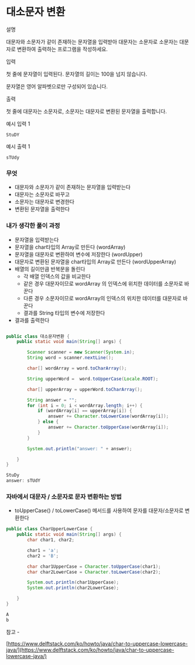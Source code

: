 # 대소문자 변환

설명

대문자와 소문자가 같이 존재하는 문자열을 입력받아 대문자는 소문자로 소문자는 대문자로 변환하여 출력하는 프로그램을 작성하세요.

입력

첫 줄에 문자열이 입력된다. 문자열의 길이는 100을 넘지 않습니다.

문자열은 영어 알파벳으로만 구성되어 있습니다.

출력

첫 줄에 대문자는 소문자로, 소문자는 대문자로 변환된 문자열을 출력합니다.

예시 입력 1

```
StuDY

```

예시 출력 1

```
sTUdy
```

### 무엇

- 대문자와 소문자가 같이 존재하는 문자열을 입력받는다
- 대문자는 소문자로 바꾸고
- 소문자는 대문자로 변경한다
- 변환된 문자열을 출력한다

### 내가 생각한 풀이 과정

- 문자열을 입력받는다
- 문자열을 char타입의 Array로 만든다 (wordArray)
- 문자열을 대문자로 변환하여 변수에 저장한다 (wordUpper)
- 대문자로 변환된 문자열을 char타입의 Array로 만든다 (wordUpperArray)
- 배열의 길이만큼 반복문을 돌린다
    - 각 배열 인덱스의 값을 비교한다
    - 같은 경우 대문자이므로  wordArray 의 인덱스에 위치한 데이터를 소문자로 바꾼다
    - 다른 경우 소문자이므로 wordArray의 인덱스의 위치한 데이터를 대문자로 바꾼다
    - 결과를 String 타입의 변수에 저장한다
- 결과를 출력한다

```java

public class 대소문자변환 {
    public static void main(String[] args) {

        Scanner scanner = new Scanner(System.in);
        String word = scanner.nextLine();

        char[] wordArray = word.toCharArray();

        String upperWord =  word.toUpperCase(Locale.ROOT);

        char[] upperArray = upperWord.toCharArray();

        String answer = "";
        for (int i = 0; i < wordArray.length; i++) {
            if (wordArray[i] == upperArray[i]) {
                answer += Character.toLowerCase(wordArray[i]);
            } else {
                answer += Character.toUpperCase(wordArray[i]);
            }
        }

        System.out.println("answer: " + answer);

    }
}
```

```java
StuDy
answer: sTUdY
```

### 자바에서 대문자 / 소문자로 문자 변환하는 방법

- toUpperCase() / toLowerCase() 메서드를 사용하여 문자를 대문자/소문자로 변환한다

```java
public class CharUpperLowerCase {
    public static void main(String[] args) {
        char char1, char2;

        char1 = 'a';
        char2 = 'B';

        char char1UpperCase = Character.toUpperCase(char1);
        char char2LowerCase = Character.toLowerCase(char2);

        System.out.println(char1UpperCase);
        System.out.println(char2LowerCase);

    }
}
```

```java
A
b
```

참고 - 

[https://www.delftstack.com/ko/howto/java/char-to-uppercase-lowercase-java/](https://www.delftstack.com/ko/howto/java/char-to-uppercase-lowercase-java/)